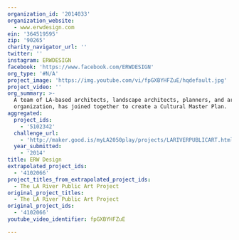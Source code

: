 ```yaml
---
organization_id: '2014033'
organization_website:
  - www.erwdesign.com
ein: '364519595'
zip: '90265'
charity_navigator_url: ''
twitter: ''
instagram: ERWDESIGN
facebook: 'https://www.facebook.com/ERWDESIGN'
org_type: '#N/A'
project_image: 'https://img.youtube.com/vi/fpGXBYHFZuE/hqdefault.jpg'
project_video: ''
org_summary: >-
  A team of LA-based architects, landscape architects, planners, and art
  organization, has joined together to create a Cultural Master Plan.
aggregated:
  project_ids:
    - '5102342'
  challenge_url:
    - 'http://maker.good.is/myLA2050play/projects/LARIVERPUBLICART.html'
  year_submitted:
    - '2014'
title: ERW Design
extrapolated_project_ids:
  - '4102066'
project_titles_from_extrapolated_project_ids:
  - The LA River Public Art Project
original_project_titles:
  - The LA River Public Art Project
original_project_ids:
  - '4102066'
youtube_video_identifier: fpGXBYHFZuE

---
```


